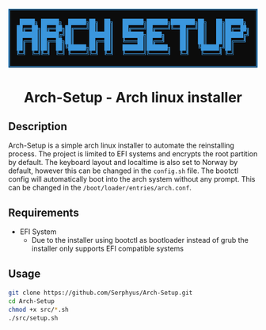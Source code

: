 <p align="center"><img src="logo.png"></p>
<h1 align="center">Arch-Setup - Arch linux installer</h1>

## Description
Arch-Setup is a simple arch linux installer to automate the reinstalling
process. The project is limited to EFI systems and encrypts the root
partition by default. The keyboard layout and localtime is also set to
Norway by default, however this can be changed in the `config.sh` file.
The bootctl config will automatically boot into the arch system without
any prompt. This can be changed in the `/boot/loader/entries/arch.conf`.

## Requirements
- EFI System
	- Due to the installer using bootctl as bootloader instead of grub the installer only supports EFI compatible systems

## Usage
```bash
git clone https://github.com/Serphyus/Arch-Setup.git
cd Arch-Setup
chmod +x src/*.sh
./src/setup.sh
```
